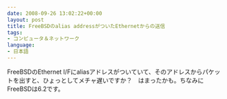 ```yaml
---
date: 2008-09-26 13:02:22+00:00
layout: post
title: FreeBSDのalias addressがついたEthernetからの送信
tags:
- コンピュータ＆ネットワーク
language:
- 日本語
---
```


FreeBSDのEthernet I/Fにaliasアドレスがついていて、そのアドレスからパケットを出すと、ひょっとしてメチャ遅いですか？　はまったかも。ちなみにFreeBSDは6.2です。

